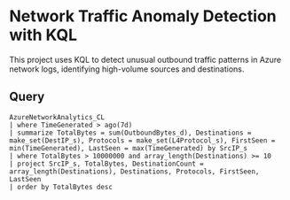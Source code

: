 # Network Traffic Anomaly Detection with KQL

This project uses KQL to detect unusual outbound traffic patterns in Azure network logs, identifying high-volume sources and destinations.

## Query
```kql
AzureNetworkAnalytics_CL
| where TimeGenerated > ago(7d)
| summarize TotalBytes = sum(OutboundBytes_d), Destinations = make_set(DestIP_s), Protocols = make_set(L4Protocol_s), FirstSeen = min(TimeGenerated), LastSeen = max(TimeGenerated) by SrcIP_s
| where TotalBytes > 10000000 and array_length(Destinations) >= 10
| project SrcIP_s, TotalBytes, DestinationCount = array_length(Destinations), Destinations, Protocols, FirstSeen, LastSeen
| order by TotalBytes desc
